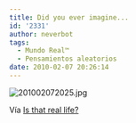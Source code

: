 ```yaml
---
title: Did you ever imagine...
id: '2331'
author: neverbot
tags:
  - Mundo Real™
  - Pensamientos aleatorios
date: 2010-02-07 20:26:14
---
```


![201002072025.jpg](./201002072025.jpg)

Vía [Is that real life?](http://sebseballade.tumblr.com/post/364906380)